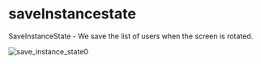 # saveInstancestate
SaveInstanceState - We save the list of users when the screen is rotated.


![save_instance_state0](https://github.com/user-attachments/assets/f1c3f169-bc63-4802-abc6-ef1c6e45ffcc)
